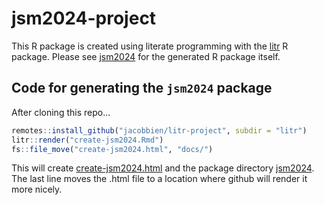 # jsm2024-project

This R package is created using literate programming with the  [litr](https://github.com/jacobbien/litr-project/tree/main/litr) R package.  Please see [jsm2024](jsm2024) for the generated R package itself.

## Code for generating the `jsm2024` package

After cloning this repo...

```r
remotes::install_github("jacobbien/litr-project", subdir = "litr")
litr::render("create-jsm2024.Rmd")
fs::file_move("create-jsm2024.html", "docs/")
```

This will create [create-jsm2024.html](https://jacobbien.github.io/jsm2024-project/create-jsm2024.html) and the package directory [jsm2024](jsm2024).  The last line moves the .html file to a location where github will render it more nicely.